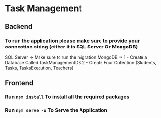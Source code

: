# Task Management

## Backend
### To run the application please make sure to provide your connection string (either it is SQL Server Or MongoDB)

SQL Server => Make sure to run the migration
MongoDB => 1 - Create a Database Called TaskManagementDB
           2 - Create Four Collection (Students, Tasks, TasksExecution, Teachers)

## Frontend
### Run `npm install` To install all the required packages
### Run `npm serve -o` To Serve the Application
